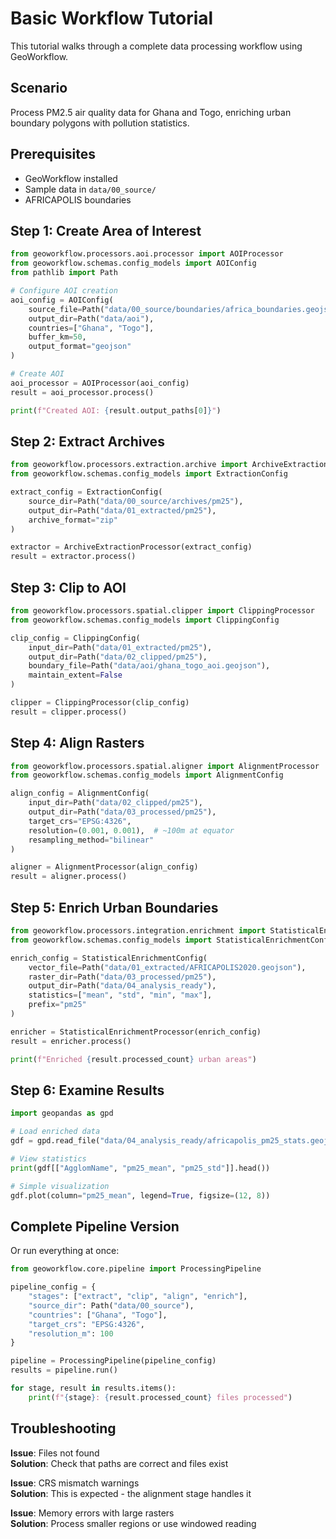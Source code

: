 # Basic Workflow Tutorial

This tutorial walks through a complete data processing workflow using GeoWorkflow.

## Scenario

Process PM2.5 air quality data for Ghana and Togo, enriching urban boundary polygons with pollution statistics.

## Prerequisites

- GeoWorkflow installed
- Sample data in `data/00_source/`
- AFRICAPOLIS boundaries

## Step 1: Create Area of Interest

```python
from geoworkflow.processors.aoi.processor import AOIProcessor
from geoworkflow.schemas.config_models import AOIConfig
from pathlib import Path

# Configure AOI creation
aoi_config = AOIConfig(
    source_file=Path("data/00_source/boundaries/africa_boundaries.geojson"),
    output_dir=Path("data/aoi"),
    countries=["Ghana", "Togo"],
    buffer_km=50,
    output_format="geojson"
)

# Create AOI
aoi_processor = AOIProcessor(aoi_config)
result = aoi_processor.process()

print(f"Created AOI: {result.output_paths[0]}")
```

## Step 2: Extract Archives

```python
from geoworkflow.processors.extraction.archive import ArchiveExtractionProcessor
from geoworkflow.schemas.config_models import ExtractionConfig

extract_config = ExtractionConfig(
    source_dir=Path("data/00_source/archives/pm25"),
    output_dir=Path("data/01_extracted/pm25"),
    archive_format="zip"
)

extractor = ArchiveExtractionProcessor(extract_config)
result = extractor.process()
```

## Step 3: Clip to AOI

```python
from geoworkflow.processors.spatial.clipper import ClippingProcessor
from geoworkflow.schemas.config_models import ClippingConfig

clip_config = ClippingConfig(
    input_dir=Path("data/01_extracted/pm25"),
    output_dir=Path("data/02_clipped/pm25"),
    boundary_file=Path("data/aoi/ghana_togo_aoi.geojson"),
    maintain_extent=False
)

clipper = ClippingProcessor(clip_config)
result = clipper.process()
```

## Step 4: Align Rasters

```python
from geoworkflow.processors.spatial.aligner import AlignmentProcessor
from geoworkflow.schemas.config_models import AlignmentConfig

align_config = AlignmentConfig(
    input_dir=Path("data/02_clipped/pm25"),
    output_dir=Path("data/03_processed/pm25"),
    target_crs="EPSG:4326",
    resolution=(0.001, 0.001),  # ~100m at equator
    resampling_method="bilinear"
)

aligner = AlignmentProcessor(align_config)
result = aligner.process()
```

## Step 5: Enrich Urban Boundaries

```python
from geoworkflow.processors.integration.enrichment import StatisticalEnrichmentProcessor
from geoworkflow.schemas.config_models import StatisticalEnrichmentConfig

enrich_config = StatisticalEnrichmentConfig(
    vector_file=Path("data/01_extracted/AFRICAPOLIS2020.geojson"),
    raster_dir=Path("data/03_processed/pm25"),
    output_dir=Path("data/04_analysis_ready"),
    statistics=["mean", "std", "min", "max"],
    prefix="pm25"
)

enricher = StatisticalEnrichmentProcessor(enrich_config)
result = enricher.process()

print(f"Enriched {result.processed_count} urban areas")
```

## Step 6: Examine Results

```python
import geopandas as gpd

# Load enriched data
gdf = gpd.read_file("data/04_analysis_ready/africapolis_pm25_stats.geojson")

# View statistics
print(gdf[["AgglomName", "pm25_mean", "pm25_std"]].head())

# Simple visualization
gdf.plot(column="pm25_mean", legend=True, figsize=(12, 8))
```

## Complete Pipeline Version

Or run everything at once:

```python
from geoworkflow.core.pipeline import ProcessingPipeline

pipeline_config = {
    "stages": ["extract", "clip", "align", "enrich"],
    "source_dir": Path("data/00_source"),
    "countries": ["Ghana", "Togo"],
    "target_crs": "EPSG:4326",
    "resolution_m": 100
}

pipeline = ProcessingPipeline(pipeline_config)
results = pipeline.run()

for stage, result in results.items():
    print(f"{stage}: {result.processed_count} files processed")
```

## Troubleshooting

**Issue**: Files not found  
**Solution**: Check that paths are correct and files exist

**Issue**: CRS mismatch warnings  
**Solution**: This is expected - the alignment stage handles it

**Issue**: Memory errors with large rasters  
**Solution**: Process smaller regions or use windowed reading
